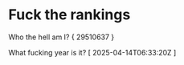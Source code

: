 # Fuck the rankings

Who the hell am I?
{ 29510637 }

What fucking year is it?
[ 2025-04-14T06:33:20Z ]
